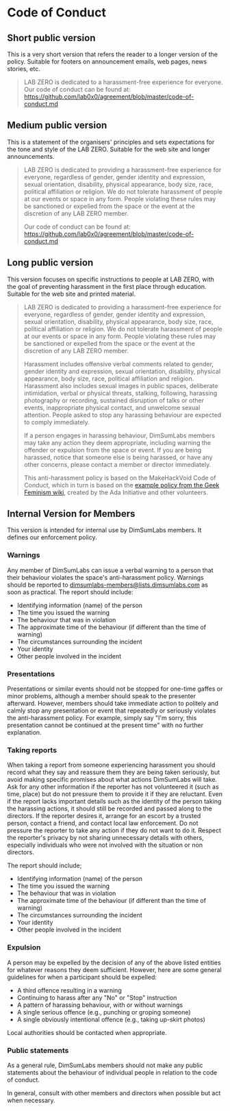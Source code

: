 # Code of Conduct

## Short public version

This is a very short version that refers the reader to a longer version
of the policy. Suitable for footers on announcement emails, web pages,
news stories, etc.

> LAB ZERO is dedicated to a harassment-free experience
> for everyone. Our code of conduct can be found at:
> https://github.com/lab0x0/agreement/blob/master/code-of-conduct.md

## Medium public version

This is a statement of the organisers' principles and sets expectations
for the tone and style of the LAB ZERO. Suitable for the web site and
longer announcements.

> LAB ZERO is dedicated to providing a harassment-free experience
> for everyone, regardless of gender, gender identity and expression,
> sexual orientation, disability, physical appearance, body size,
> race, political affiliation or religion. We do not tolerate harassment
> of people at our events or space in any form. People violating these
> rules may be sanctioned or expelled from the space or the event at the
> discretion of any LAB ZERO member.
> 
> Our code of conduct can be found at:
> https://github.com/lab0x0/agreement/blob/master/code-of-conduct.md

## Long public version

This version focuses on specific instructions to people at LAB ZERO,
with the goal of preventing harassment in the first place through
education. Suitable for the web site and printed material.

> LAB ZERO is dedicated to providing a harassment-free experience
> for everyone, regardless of gender, gender identity and expression,
> sexual orientation, disability, physical appearance, body size,
> race, political affiliation or religion. We do not tolerate harassment
> of people at our events or space in any form. People violating these
> rules may be sanctioned or expelled from the space or the event at the
> discretion of any LAB ZERO member.
> 
> Harassment includes offensive verbal comments related to gender,
> gender identity and expression, sexual orientation, disability,
> physical appearance, body size, race, political affiliation and
> religion. Harassment also includes sexual images in public spaces,
> deliberate intimidation, verbal or physical threats, stalking, following,
> harassing photography or recording, sustained disruption of talks or
> other events, inappropriate physical contact, and unwelcome sexual
> attention. People asked to stop any harassing behaviour are expected to
> comply immediately.
> 
> If a person engages in harassing behaviour, DimSumLabs members may
> take any action they deem appropriate, including warning the offender
> or expulsion from the space or event. If you are being harassed,
> notice that someone else is being harassed, or have any other
> concerns, please contact a member or director immediately.
> 
> This anti-harassment policy is based on the MakeHackVoid Code of
> Conduct, which in turn is based on the [example policy from the Geek
> Feminism wiki](http://geekfeminism.wikia.com/wiki/Conference_anti-harassment), created by the Ada Initiative and other volunteers.

## Internal Version for Members

This version is intended for internal use by DimSumLabs members. It
defines our enforcement policy.

### Warnings

Any member of DimSumLabs can issue a verbal warning to a person that
their behaviour violates the space's anti-harassment policy. Warnings
should be reported to dimsumlabs-members@lists.dimsumlabs.com as soon
as practical. The report should include:

* Identifying information (name) of the person
* The time you issued the warning
* The behaviour that was in violation
* The approximate time of the behaviour (if different than the time of warning)
* The circumstances surrounding the incident
* Your identity
* Other people involved in the incident

### Presentations

Presentations or similar events should not be stopped for one-time gaffes
or minor problems, although a member should speak to the presenter
afterward. However, members should take immediate action to politely
and calmly stop any presentation or event that repeatedly or seriously
violates the anti-harassment policy. For example, simply say "I'm sorry,
this presentation cannot be continued at the present time" with no
further explanation.

### Taking reports

When taking a report from someone experiencing harassment you should
record what they say and reassure them they are being taken seriously,
but avoid making specific promises about what actions DimSumLabs will
take. Ask for any other information if the reporter has not volunteered
it (such as time, place) but do not pressure them to provide it if they
are reluctant. Even if the report lacks important details such as the
identity of the person taking the harassing actions, it should still be
recorded and passed along to the directors. If the reporter desires it,
arrange for an escort by a trusted person, contact a friend, and contact
local law enforcement. Do not pressure the reporter to take any action if
they do not want to do it. Respect the reporter's privacy by not sharing
unnecessary details with others, especially individuals who were not
involved with the situation or non directors.

The report should include;

* Identifying information (name) of the person
* The time you issued the warning
* The behaviour that was in violation
* The approximate time of the behaviour (if different than the time of warning)
* The circumstances surrounding the incident
* Your identity
* Other people involved in the incident

### Expulsion

A person may be expelled by the decision of any of the above listed
entities for whatever reasons they deem sufficient. However, here are
some general guidelines for when a participant should be expelled:

* A third offence resulting in a warning
* Continuing to harass after any "No" or "Stop" instruction
* A pattern of harassing behaviour, with or without warnings
* A single serious offence (e.g., punching or groping someone)
* A single obviously intentional offence (e.g., taking up-skirt photos)

Local authorities should be contacted when appropriate.

### Public statements

As a general rule, DimSumLabs members should not make any public
statements about the behaviour of individual people in relation to the
code of conduct.

In general, consult with other members and directors when possible but
act when necessary.

